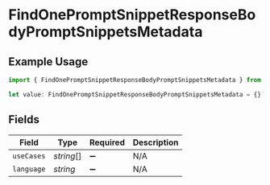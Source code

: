 # FindOnePromptSnippetResponseBodyPromptSnippetsMetadata

## Example Usage

```typescript
import { FindOnePromptSnippetResponseBodyPromptSnippetsMetadata } from "@orq-ai/node/models/operations";

let value: FindOnePromptSnippetResponseBodyPromptSnippetsMetadata = {};
```

## Fields

| Field              | Type               | Required           | Description        |
| ------------------ | ------------------ | ------------------ | ------------------ |
| `useCases`         | *string*[]         | :heavy_minus_sign: | N/A                |
| `language`         | *string*           | :heavy_minus_sign: | N/A                |